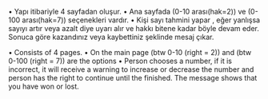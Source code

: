 •	Yapı itibariyle 4 sayfadan oluşur.
•	Ana sayfada (0-10 arası(hak=2)) ve (0-100 arası(hak=7))  seçenekleri vardır.
•	Kişi sayı tahmini yapar , eğer yanlışsa sayıyı artır veya azalt diye uyarı alır ve hakkı bitene kadar böyle devam eder. Sonuca göre kazandınız veya kaybettiniz şeklinde mesaj çıkar.

•	Consists of 4 pages.
•	On the main page (btw 0-10 (right = 2)) and (btw 0-100 (right = 7)) are the options
•	Person chooses a number, if it is incorrect, it will receive a warning to increase or decrease the number and person has the right to continue until the finished. The message shows that you have won or lost.

